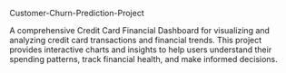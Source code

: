Customer-Churn-Prediction-Project

A comprehensive Credit Card Financial Dashboard for visualizing and analyzing credit card transactions and financial trends. This project provides interactive charts and insights to help users understand their spending patterns, track financial health, and make informed decisions.
